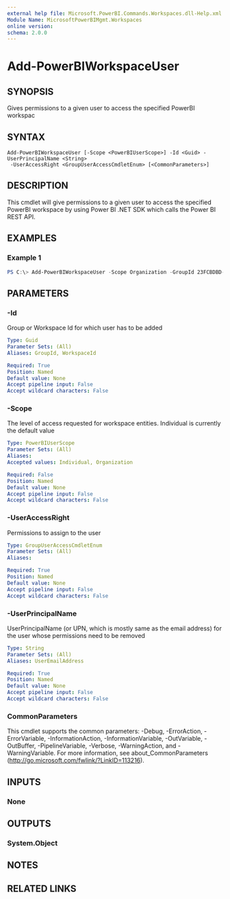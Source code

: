 ```yaml
---
external help file: Microsoft.PowerBI.Commands.Workspaces.dll-Help.xml
Module Name: MicrosoftPowerBIMgmt.Workspaces
online version:
schema: 2.0.0
---
```


# Add-PowerBIWorkspaceUser

## SYNOPSIS
Gives permissions to a given user to access the specified PowerBI workspac

## SYNTAX

```
Add-PowerBIWorkspaceUser [-Scope <PowerBIUserScope>] -Id <Guid> -UserPrincipalName <String>
 -UserAccessRight <GroupUserAccessCmdletEnum> [<CommonParameters>]
```

## DESCRIPTION
This cmdlet will give permissions to a given user to access the specified PowerBI workspace by using Power BI .NET SDK which calls the Power BI REST API.

## EXAMPLES

### Example 1
```powershell
PS C:\> Add-PowerBIWorkspaceUser -Scope Organization -GroupId 23FCBDBD-A979-45D8-B1C8-6D21E0F4BE50 -UserEmailAddress john@contoso.com -UserAccessRight Admin
```

## PARAMETERS

### -Id
Group or Workspace Id for which user has to be added

```yaml
Type: Guid
Parameter Sets: (All)
Aliases: GroupId, WorkspaceId

Required: True
Position: Named
Default value: None
Accept pipeline input: False
Accept wildcard characters: False
```

### -Scope
The level of access requested for workspace entities. Individual is currently the default value

```yaml
Type: PowerBIUserScope
Parameter Sets: (All)
Aliases:
Accepted values: Individual, Organization

Required: False
Position: Named
Default value: None
Accept pipeline input: False
Accept wildcard characters: False
```

### -UserAccessRight
Permissions to assign to the user

```yaml
Type: GroupUserAccessCmdletEnum
Parameter Sets: (All)
Aliases:

Required: True
Position: Named
Default value: None
Accept pipeline input: False
Accept wildcard characters: False
```

### -UserPrincipalName
UserPrincipalName (or UPN, which is mostly same as the email address) for the user whose permissions need to be removed

```yaml
Type: String
Parameter Sets: (All)
Aliases: UserEmailAddress

Required: True
Position: Named
Default value: None
Accept pipeline input: False
Accept wildcard characters: False
```

### CommonParameters
This cmdlet supports the common parameters: -Debug, -ErrorAction, -ErrorVariable, -InformationAction, -InformationVariable, -OutVariable, -OutBuffer, -PipelineVariable, -Verbose, -WarningAction, and -WarningVariable. For more information, see about_CommonParameters (http://go.microsoft.com/fwlink/?LinkID=113216).

## INPUTS

### None

## OUTPUTS

### System.Object

## NOTES

## RELATED LINKS
